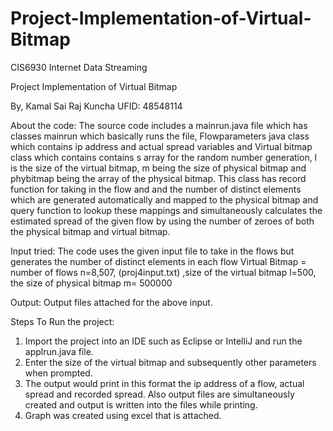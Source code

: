 # Project-Implementation-of-Virtual-Bitmap
CIS6930 Internet Data Streaming

Project Implementation of Virtual Bitmap

By,
Kamal Sai Raj Kuncha
UFID: 48548114

About the code:
The source code includes a mainrun.java file which has classes mainrun which basically runs the file,
Flowparameters java class which contains ip address and actual spread variables and Virtual bitmap class which
contains contains s array for the random number generation, l is the size of the virtual bitmap, m being the size of
physical bitmap and phybitmap being the array of the physical bitmap. This class has record function for taking in the
flow and and the number of distinct elements which are generated automatically and mapped to the physical bitmap
and query function to lookup these mappings and simultaneously calculates the estimated spread of the given flow by using
the number of zeroes of both the physical bitmap and virtual bitmap.



Input tried:
The code uses the given input file to take in the flows but generates the number of distinct elements in each flow
Virtual Bitmap =  number of flows n=8,507, (proj4input.txt) ,size of the virtual bitmap l=500, the size of physical bitmap m= 500000

Output:
Output files attached for the above input.


Steps To Run the project:
1) Import the project into an IDE such as Eclipse or IntelliJ and run the applrun.java file.
3) Enter the size of the virtual bitmap and subsequently other parameters when prompted.
4) The output would print in this format the ip address of a flow, actual spread and recorded spread.
Also output files are simultaneously created and output is written into the files while printing.
5) Graph was created using excel that is attached.
